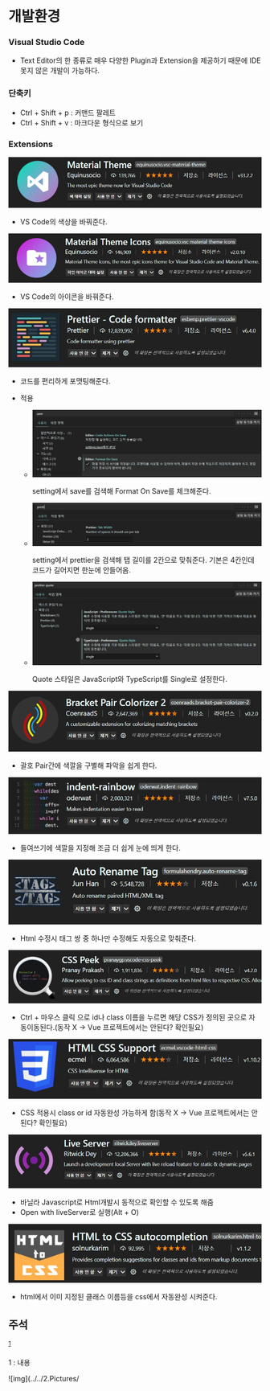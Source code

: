 # **개발환경**

### Visual Studio Code

- Text Editor의 한 종류로 매우 다양한 Plugin과 Extension을 제공하기 때문에 IDE 못지 않은 개발이 가능하다.

###  단축키

- Ctrl + Shift + p : 커맨드 팔레트
- Ctrl + Shift + v : 마크다운 형식으로 보기

### Extensions

![img](../../2.Pictures/Material_Theme.jpg)

- VS Code의 색상을 바꿔준다.

![img](../../2.Pictures/Material_Theme_Icons.jpg)

- VS Code의 아이콘을 바꿔준다.

![img](../../2.Pictures/Prettier.jpg)

- 코드를 편리하게 포맷팅해준다.

- 적용

  - ![img](../../2.Pictures/setting1.jpg)

    setting에서 save를 검색해 Format On Save를 체크해준다.

  - ![img](../../2.Pictures/setting2.jpg)

    setting에서 prettier을 검색해 탭 길이를 2칸으로 맞춰준다. 기본은 4칸인데 코드가 길어지면 한눈에 안들어옴.

  - ![img](../../2.Pictures/setting3.jpg)

    Quote 스타일은 JavaScript와 TypeScript를 Single로 설정한다.

![img](../../2.Pictures/Bracket_Pair_Colorizer_2.jpg)

- 괄호 Pair간에 색깔을 구별해 파악을 쉽게 한다.

![img](../../2.Pictures/indent_rainbow.jpg)

- 들여쓰기에 색깔을 지정해 조금 더 쉽게 눈에 띄게 한다.

![img](../../2.Pictures/auto_rename_tag.jpg)

- Html 수정시 태그 쌍 중 하나만 수정해도 자동으로 맞춰준다.

![img](../../2.Pictures/CSS_Peek.jpg)

- Ctrl + 마우스 클릭 으로 id나 class 이름을 누르면 해당 CSS가 정의된 곳으로 자동이동된다.(동작 X -> Vue 프로젝트에서는 안된다? 확인필요)

![img](../../2.Pictures/Html_CSS_Support.jpg)

- CSS 적용시 class or id 자동완성 가능하게 함(동작 X -> Vue 프로젝트에서는 안된다? 확인필요)

![img](../../2.Pictures/Live_Server.jpg)

- 바닐라 Javascript로 Html개발시 동적으로 확인할 수 있도록 해줌
- Open with liveServer로 실행(Alt + O)

![img](../../2.Pictures/html_to_css.jpg)

- html에서 이미 지정된 클래스 이름등을 css에서 자동완성 시켜준다.

## 주석

<sup>[1](#footnote_1)</sup>

<a name="footnote_1">1</a> : 내용

![img](../../2.Pictures/
